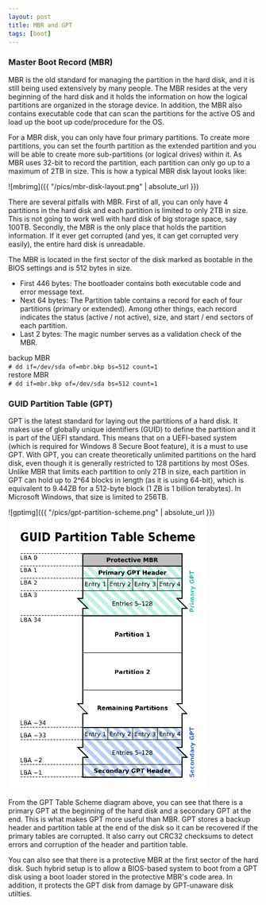 ```yaml
---
layout: post
title: MBR and GPT
tags: [boot]
---
```


<H3>Master Boot Record (MBR)</H3>

MBR is the old standard for managing the partition in the hard disk, and it is still being used extensively by many people. The MBR resides at the very beginning of the hard disk and it holds the information on how the logical partitions are organized in the storage device. In addition, the MBR also contains executable code that can scan the partitions for the active OS and load up the boot up code/procedure for the OS.

For a MBR disk, you can only have four primary partitions. To create more partitions, you can set the fourth partition as the extended partition and you will be able to create more sub-partitions (or logical drives) within it. As MBR uses 32-bit to record the partition, each partition can only go up to a maximum of 2TB in size. This is how a typical MBR disk layout looks like:

![mbrimg]({{ "/pics/mbr-disk-layout.png" | absolute_url }})<br>

There are several pitfalls with MBR. First of all, you can only have 4 partitions in the hard disk and each partition is limited to only 2TB in size. This is not going to work well with hard disk of big storage space, say 100TB. Secondly, the MBR is the only place that holds the partition information. If it ever get corrupted (and yes, it can get corrupted very easily), the entire hard disk is unreadable.

The MBR is located in the first sector of the disk marked as bootable in the BIOS settings and is 512 bytes in size.

- First 446 bytes: The bootloader contains both executable code and error message text.
- Next 64 bytes: The Partition table contains a record for each of four partitions (primary or extended). Among other things, each record indicates the status (active / not active), size, and start / end sectors of each partition.
- Last 2 bytes: The magic number serves as a validation check of the MBR.

backup MBR<br>
`# dd if=/dev/sda of=mbr.bkp bs=512 count=1`<br>
restore MBR<br>
`# dd if=mbr.bkp of=/dev/sda bs=512 count=1`<br>

<H3>GUID Partition Table (GPT)</H3>

GPT is the latest standard for laying out the partitions of a hard disk. It makes use of globally unique identifiers (GUID) to define the partition and it is part of the UEFI standard. This means that on a UEFI-based system (which is required for Windows 8 Secure Boot feature), it is a must to use GPT. With GPT, you can create theoretically unlimited partitions on the hard disk, even though it is generally restricted to 128 partitions by most OSes. Unlike MBR that limits each partition to only 2TB in size, each partition in GPT can hold up to 2^64 blocks in length (as it is using 64-bit), which is equivalent to 9.44ZB for a 512-byte block (1 ZB is 1 billion terabytes). In Microsoft Windows, that size is limited to 256TB.

![gptimg]({{ "/pics/gpt-partition-scheme.png" | absolute_url }})<br>
<img src="/pics/gpt-partition-scheme.png"><br>

From the GPT Table Scheme diagram above, you can see that there is a primary GPT at the beginning of the hard disk and a secondary GPT at the end. This is what makes GPT more useful than MBR. GPT stores a backup header and partition table at the end of the disk so it can be recovered if the primary tables are corrupted. It also carry out CRC32 checksums to detect errors and corruption of the header and partition table.

You can also see that there is a protective MBR at the first sector of the hard disk. Such hybrid setup is to allow a BIOS-based system to boot from a GPT disk using a boot loader stored in the protective MBR's code area. In addition, it protects the GPT disk from damage by GPT-unaware disk utilties.

